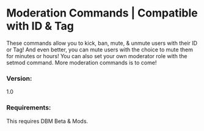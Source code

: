# Moderation Commands | Compatible with ID & Tag
These commands allow you to kick, ban, mute, & unmute users with their ID or Tag! And even better, you can mute users with the choice to mute them for minutes or hours! You can also set your own moderator role with the setmod command. More moderation commands is to come!
### Version:
1.0
### Requirements:
This requires DBM Beta & Mods.
